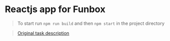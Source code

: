 Reactjs app for Funbox
===================================

> To start run `npm run build` and then `npm start` in the project directory

> [Original task description](https://dl.funbox.ru/qt-htmlcss.zip)